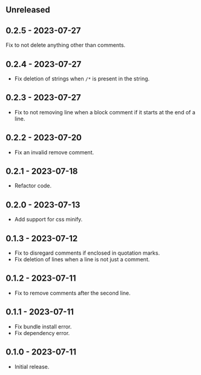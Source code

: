 ## Unreleased

## 0.2.5 - 2023-07-27

Fix to not delete anything other than comments.

## 0.2.4 - 2023-07-27

- Fix deletion of strings when `/*` is present in the string.

## 0.2.3 - 2023-07-27

- Fix to not removing line when a block comment if it starts at the end of a line.

## 0.2.2 - 2023-07-20

- Fix an invalid remove comment.

## 0.2.1 - 2023-07-18

- Refactor code.

## 0.2.0 - 2023-07-13

- Add support for css minify.

## 0.1.3 - 2023-07-12

- Fix to disregard comments if enclosed in quotation marks.
- Fix deletion of lines when a line is not just a comment.

## 0.1.2 - 2023-07-11

- Fix to remove comments after the second line.

## 0.1.1 - 2023-07-11

- Fix bundle install error.
- Fix dependency error.

## 0.1.0 - 2023-07-11

- Initial release.
